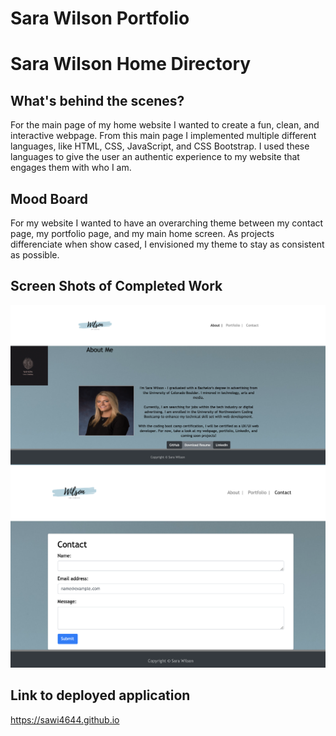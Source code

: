 # Sara Wilson Portfolio
<h1> Sara Wilson Home Directory </h1>

<h2> What's behind the scenes? </h2>
<p> For the main page of my home website I wanted to create a fun, clean, and interactive webpage. From this main page I implemented multiple different languages, like HTML, CSS, JavaScript, and CSS Bootstrap. I used these languages to give the user an authentic experience to my website that engages them with who I am.</p>

<h2> Mood Board </h2>
<p> For my website I wanted to have an overarching theme between my contact page, my portfolio page, and my main home screen. As projects differenciate when show cased, I envisioned my theme to stay as consistent as possible. </p>

## Screen Shots of Completed Work
![updated-webpage](Assets/images/aboutme.png)
![updated-webpage](Assets/images/contactpage.png)

## Link to deployed application
https://sawi4644.github.io

